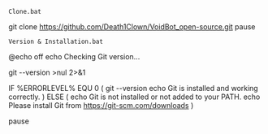     Clone.bat

git clone https://github.com/Death1Clown/VoidBot_open-source.git
pause




    Version & Installation.bat

@echo off
echo Checking Git version...

git --version >nul 2>&1

IF %ERRORLEVEL% EQU 0 (
    git --version
    echo Git is installed and working correctly.
) ELSE (
    echo Git is not installed or not added to your PATH.
    echo Please install Git from https://git-scm.com/downloads
)

pause
